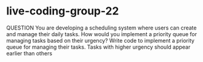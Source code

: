 # live-coding-group-22


QUESTION
You are developing a scheduling system where users can create and manage their daily tasks. How would you implement a priority queue for managing tasks based on their urgency?
Write code to implement a priority queue for managing their tasks. Tasks with higher urgency should appear earlier than others
